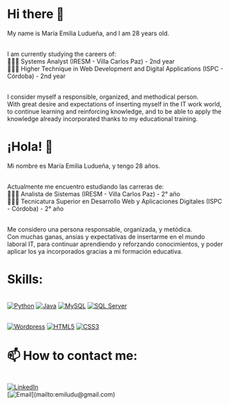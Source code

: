 # Hi there 👋

My name is María Emilia Ludueña, and I am 28 years old.

<br> I am currently studying the careers of:
<br> 👩🏻‍💻 Systems Analyst (IRESM - Villa Carlos Paz) - 2nd year
<br> 👩🏻‍💻 Higher Technique in Web Development and Digital Applications (ISPC - Córdoba) - 2nd year

<br> I consider myself a responsible, organized, and methodical person.
<br> With great desire and expectations of inserting myself in the IT work world, to continue learning and reinforcing knowledge, and to be able to apply the knowledge already incorporated thanks to my educational training.


<!-- 
**MaEmiliaLuduena/MaEmiliaLuduena** is a ✨ _special_ ✨ repository because its `README.md` (this file) appears on your GitHub profile.

Here are some ideas to get you started:

- 🔭 I’m currently working on ...
- 🌱 I’m currently learning ...
- 👯 I’m looking to collaborate on ...
- 🤔 I’m looking for help with ...
- 💬 Ask me about ...
- 📫 How to reach me: ...
- 😄 Pronouns: ...
- ⚡ Fun fact: ...
-->

# ¡Hola! 👋
Mi nombre es María Emilia Ludueña, y tengo 28 años.

<br> Actualmente me encuentro estudiando las carreras de:
<br> 👩🏻‍💻 Analista de Sistemas (IRESM - Villa Carlos Paz) - 2° año
<br> 👩🏻‍💻 Tecnicatura Superior en Desarrollo Web y Aplicaciones Digitales (ISPC - Córdoba) - 2° año

<br> Me considero una persona responsable, organizada, y metódica. 
<br> Con muchas ganas, ansias y expectativas de insertarme en el mundo laboral IT, para continuar aprendiendo y reforzando conocimientos, y poder aplicar los ya incorporados gracias a mi formación educativa.

# Skills:
<br>[![Python](https://img.shields.io/badge/Python-FFE873?style=for-the-badge&logo=python&logoColor=white&labelColor=101010)]()
[![Java](https://img.shields.io/badge/Java-007396?style=for-the-badge&logo=java&logoColor=white&labelColor=101010)]()
[![MySQL](https://img.shields.io/badge/MySQL-4479A1?style=for-the-badge&logo=mysql&logoColor=white&labelColor=101010)]()
[![SQL Server](https://img.shields.io/badge/SQLServer-4479A1?style=for-the-badge&logo=sqlserver&logoColor=white&labelColor=101010)]()


<br>[![Wordpress](https://img.shields.io/badge/Wordpress-0077B5?style=for-the-badge&logo=wordpress&logoColor=white&labelColor=101010)]()
[![HTML5](https://img.shields.io/badge/HTML5-EC6231?style=for-the-badge&logo=html5&logoColor=white&labelColor=101010)]()
[![CSS3](https://img.shields.io/badge/CSS3-2965f1?style=for-the-badge&logo=css3&logoColor=white&labelColor=101010)]()


# 📫 How to contact me:
<br> [![LinkedIn](https://img.shields.io/badge/María_Emilia_Ludueña-0077B5?style=for-the-badge&logo=linkedin&logoColor=white&labelColor=101010)](https://www.linkedin.com/in/mar%C3%ADa-emilia-ludue%C3%B1a-4709b7171/)
<br> [![Email](https://img.shields.io/badge/emiludu@gmail.com-personal_email_(fast_response)-D14836?style=for-the-badge&logo=gmail&logoColor=white&labelColor=101010)](mailto:emiludu@gmail.com)

